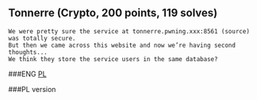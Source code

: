 ## Tonnerre (Crypto, 200 points, 119 solves)

	We were pretty sure the service at tonnerre.pwning.xxx:8561 (source) was totally secure. 
	But then we came across this website and now we’re having second thoughts... 
	We think they store the service users in the same database?

###ENG
[PL](#pl-version)


###PL version
